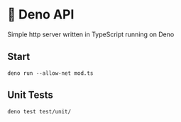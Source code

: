 # 🦕 Deno API
Simple http server written in TypeScript running on Deno

## Start
    deno run --allow-net mod.ts

## Unit Tests
    deno test test/unit/
